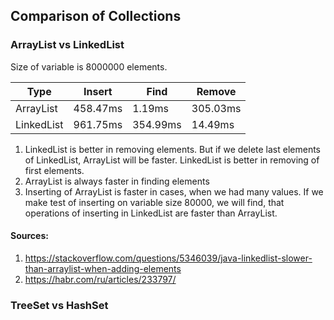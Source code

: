 ## Comparison of Collections

### ArrayList vs LinkedList

Size of variable is 8000000 elements.

| Type       | Insert   | Find     | Remove   |
|------------|----------|----------|----------|
| ArrayList  | 458.47ms | 1.19ms   | 305.03ms |
| LinkedList | 961.75ms | 354.99ms | 14.49ms  |

1) LinkedList is better in removing elements. But if we delete last elements of LinkedList, ArrayList will be faster.
LinkedList is better in removing of first elements. 
2) ArrayList is always faster in finding elements 
3) Inserting of ArrayList is faster in cases, when we had many values. If we make test of inserting
on variable size 80000, we will find, that operations of inserting in LinkedList are faster than ArrayList.

#### Sources: 
1. https://stackoverflow.com/questions/5346039/java-linkedlist-slower-than-arraylist-when-adding-elements
2. https://habr.com/ru/articles/233797/

### TreeSet vs HashSet

